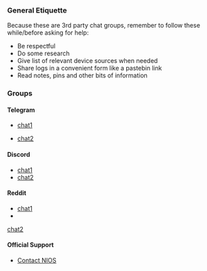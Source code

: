 ### General Etiquette
Because these are 3rd party chat groups, remember to follow these while/before asking for help:
- Be respectful
- Do some research
- Give list of relevant device sources when needed
- Share logs in a convenient form like a pastebin link
- Read notes, pins and other bits of information

### Groups
#### Telegram
- [chat1](https://t.me/nios_freehelp)

- [chat2](https://t.me/NIOS_HELP_DESK)

#### Discord
- [chat1](https://discord.com/invite/DesKMxwd)
- [chat2](https://discord.com/invite/FgWC8tGv)

#### Reddit
- [chat1](https://www.reddit.com/r/NIOS_Students/s/pSa1tMljWR)
-
[chat2](https://www.reddit.com/r/Nios_unofficial/s/varZyi0F3R)


#### Official Support
- [Contact NIOS](https://nios.ac.in/contact-us/headquarter.aspx)
